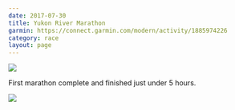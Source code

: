 ```yaml
---
date: 2017-07-30
title: Yukon River Marathon
garmin: https://connect.garmin.com/modern/activity/1885974226
category: race
layout: page
---
```


![](/img/races/yukon-hill.JPG)

First marathon complete and finished just under 5 hours.

![](/img/races/yukon-finish.JPG)
